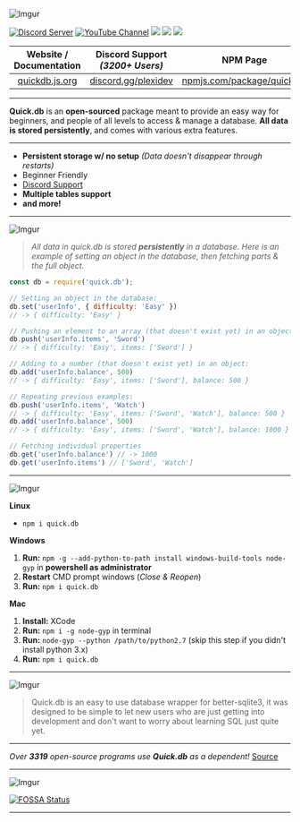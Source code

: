 ![Imgur](https://i.imgur.com/sP1Duq5.png)

<div>
  <p>
    <a href="https://discord.io/plexidev"><img src="https://discordapp.com/api/guilds/343572980351107077/embed.png" alt="Discord Server" /></a>
    <a href="http://www.youtube.com/subscription_center?add_user=TrueXPixels"><img src="https://img.shields.io/badge/Subscribe-YouTube-red.svg" alt="YouTube Channel" /></a>
    <a href="https://app.fossa.io/projects/git%2Bgithub.com%2FTrueXPixels%2Fquick.db?ref=badge_shield" alt="FOSSA Status"><img src="https://app.fossa.io/api/projects/git%2Bgithub.com%2FTrueXPixels%2Fquick.db.svg?type=shield"/></a>
    <a href="https://npm-stat.com/charts.html?package=quick.db"><img src="https://img.shields.io/badge/Downloads-48k+-brightgreen.svg"></a>
    <a href="https://GitHub.com/Plexi-Development/quick.db/stargazers/"><img src="https://img.shields.io/github/stars/Plexi-Development/quick.db.svg?style=social&label=Star&maxAge=2592000"></a>
  </p>
    

| Website / Documentation | Discord Support *(3200+ Users)* | NPM Page |
| :---: | :---: | :---: |
| [quickdb.js.org](https://quickdb.js.org) | [discord.gg/plexidev](https://discord.gg/plexidev) | [npmjs.com/package/quick.db](https://www.npmjs.com/package/quick.db)

</div>

---

**Quick.db** is an **open-sourced** package meant to provide an easy way for beginners, and people of all levels to access & manage a database. **All data is stored persistently**, and comes with various extra features.

---

- **Persistent storage w/ no setup** *(Data doesn't disappear through restarts)*
- Beginner Friendly
- [Discord Support](https://discord.gg/plexidev)
- **Multiple tables support**
- **and more!**

---

![Imgur](https://i.imgur.com/nmROfQr.png)

> _All data in quick.db is stored **persistently** in a database. Here is an example of setting an object in the database, then fetching parts & the full object._

```js
const db = require('quick.db');

// Setting an object in the database:
db.set('userInfo', { difficulty: 'Easy' })
// -> { difficulty: 'Easy' }

// Pushing an element to an array (that doesn't exist yet) in an object:
db.push('userInfo.items', 'Sword')
// -> { difficulty: 'Easy', items: ['Sword'] }

// Adding to a number (that doesn't exist yet) in an object:
db.add('userInfo.balance', 500)
// -> { difficulty: 'Easy', items: ['Sword'], balance: 500 }

// Repeating previous examples:
db.push('userInfo.items', 'Watch')
// -> { difficulty: 'Easy', items: ['Sword', 'Watch'], balance: 500 }
db.add('userInfo.balance', 500)
// -> { difficulty: 'Easy', items: ['Sword', 'Watch'], balance: 1000 }

// Fetching individual properties
db.get('userInfo.balance') // -> 1000
db.get('userInfo.items') // ['Sword', 'Watch']
```

---

![Imgur](https://i.imgur.com/t7rqmM7.png)

**Linux**
- `npm i quick.db`

**Windows**
1. **Run:** `npm -g --add-python-to-path install windows-build-tools node-gyp` in **powershell as administrator**
2. **Restart** CMD prompt windows (*Close & Reopen*)
3. **Run:** `npm i quick.db`

**Mac**
1. **Install:** XCode
2. **Run:** `npm i -g node-gyp` in terminal
3. **Run:** `node-gyp --python /path/to/python2.7` (skip this step if you didn't install python 3.x)
4. **Run:** `npm i quick.db`

---

![Imgur](https://i.imgur.com/cFIeOmI.png)

> Quick.db is an easy to use database wrapper for better-sqlite3, it was designed to be simple to let new users who are just getting into development and don't want to worry about learning SQL just quite yet.

---

*Over **3319** open-source programs use **Quick.db** as a dependent!* [Source](https://github.com/Plexi-Development/quick.db/network/dependents)

---

![Imgur](https://i.imgur.com/ATgaVo4.png)

[![FOSSA Status](https://app.fossa.io/api/projects/git%2Bgithub.com%2FTrueXPixels%2Fquick.db.svg?type=large)](https://app.fossa.io/projects/git%2Bgithub.com%2FTrueXPixels%2Fquick.db?ref=badge_large)

---